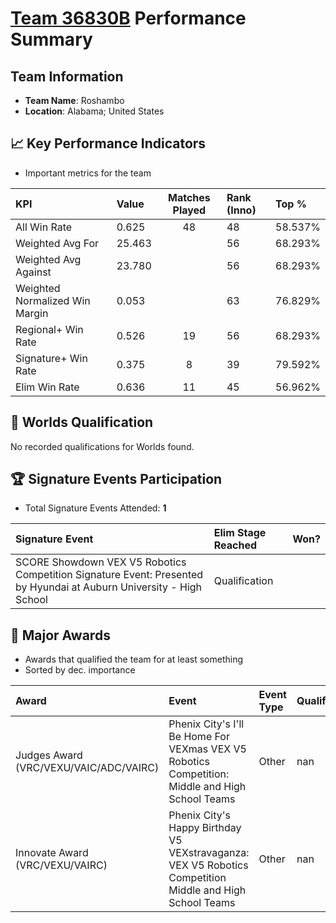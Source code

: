 # [Team 36830B](https://https://www.robotevents.com/teams/V5RC/36830B) Performance Summary

##  Team Information
- **Team Name**: Roshambo
- **Location**: Alabama; United States

## 📈 Key Performance Indicators
- Important metrics for the team

| KPI | Value | Matches Played | Rank (Inno) | Top % |
|:---|:-----|:--------------:|:----|:-----|
| All Win Rate | 0.625 | 48 | 48 | 58.537% |
| Weighted Avg For | 25.463 |  | 56 | 68.293% |
| Weighted Avg Against | 23.780 |  | 56 | 68.293% |
| Weighted Normalized Win Margin | 0.053 |  | 63 | 76.829% |
| Regional+ Win Rate | 0.526 | 19 | 56 | 68.293% |
| Signature+ Win Rate | 0.375 | 8 | 39 | 79.592% |
| Elim Win Rate | 0.636 | 11 | 45 | 56.962% |


## 🎯 Worlds Qualification
No recorded qualifications for Worlds found.

## 🏆 Signature Events Participation
- Total Signature Events Attended: **1**

| Signature Event | Elim Stage Reached | Won? |
|:----------------|:-------------------|:----|
| SCORE Showdown VEX V5 Robotics Competition Signature Event: Presented by Hyundai at Auburn University - High School | Qualification |  |


## 🥇 Major Awards
- Awards that qualified the team for at least something
- Sorted by dec. importance

| Award | Event | Event Type | Qualification |
|:------|:------|:-----------|:--------------|
| Judges Award (VRC/VEXU/VAIC/ADC/VAIRC) | Phenix City's I'll Be Home For VEXmas VEX V5 Robotics Competition: Middle and High School Teams | Other | nan |
| Innovate Award (VRC/VEXU/VAIRC) | Phenix City's Happy Birthday V5 VEXstravaganza: VEX V5 Robotics Competition Middle and High School Teams | Other | nan |

